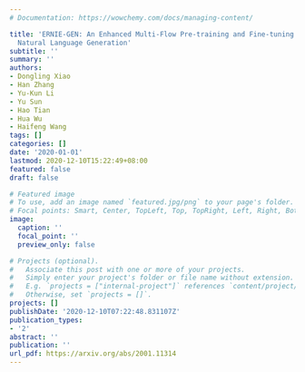 ```yaml
---
# Documentation: https://wowchemy.com/docs/managing-content/

title: 'ERNIE-GEN: An Enhanced Multi-Flow Pre-training and Fine-tuning Framework for
  Natural Language Generation'
subtitle: ''
summary: ''
authors:
- Dongling Xiao
- Han Zhang
- Yu-Kun Li
- Yu Sun
- Hao Tian
- Hua Wu
- Haifeng Wang
tags: []
categories: []
date: '2020-01-01'
lastmod: 2020-12-10T15:22:49+08:00
featured: false
draft: false

# Featured image
# To use, add an image named `featured.jpg/png` to your page's folder.
# Focal points: Smart, Center, TopLeft, Top, TopRight, Left, Right, BottomLeft, Bottom, BottomRight.
image:
  caption: ''
  focal_point: ''
  preview_only: false

# Projects (optional).
#   Associate this post with one or more of your projects.
#   Simply enter your project's folder or file name without extension.
#   E.g. `projects = ["internal-project"]` references `content/project/deep-learning/index.md`.
#   Otherwise, set `projects = []`.
projects: []
publishDate: '2020-12-10T07:22:48.831107Z'
publication_types:
- '2'
abstract: ''
publication: ''
url_pdf: https://arxiv.org/abs/2001.11314
---
```

